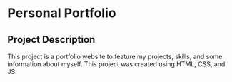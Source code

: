 # Personal Portfolio

## Project Description
This project is a portfolio website to feature my projects, skills, and some information about myself. This project was created using HTML, CSS, and JS. 
